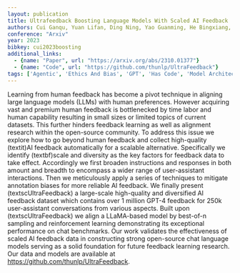 ```yaml
---
layout: publication
title: Ultrafeedback Boosting Language Models With Scaled AI Feedback
authors: Cui Ganqu, Yuan Lifan, Ding Ning, Yao Guanming, He Bingxiang, Zhu Wei, Ni Yuan, Xie Guotong, Xie Ruobing, Lin Yankai, Liu Zhiyuan, Sun Maosong
conference: "Arxiv"
year: 2023
bibkey: cui2023boosting
additional_links:
  - {name: "Paper", url: "https://arxiv.org/abs/2310.01377"}
  - {name: "Code", url: "https://github.com/thunlp/UltraFeedback"}
tags: ['Agentic', 'Ethics And Bias', 'GPT', 'Has Code', 'Model Architecture', 'Reinforcement Learning']
---
```

Learning from human feedback has become a pivot technique in aligning large language models (LLMs) with human preferences. However acquiring vast and premium human feedback is bottlenecked by time labor and human capability resulting in small sizes or limited topics of current datasets. This further hinders feedback learning as well as alignment research within the open-source community. To address this issue we explore how to go beyond human feedback and collect high-quality (textit)AI feedback automatically for a scalable alternative. Specifically we identify (textbf)scale and diversity as the key factors for feedback data to take effect. Accordingly we first broaden instructions and responses in both amount and breadth to encompass a wider range of user-assistant interactions. Then we meticulously apply a series of techniques to mitigate annotation biases for more reliable AI feedback. We finally present (textscUltraFeedback) a large-scale high-quality and diversified AI feedback dataset which contains over 1 million GPT-4 feedback for 250k user-assistant conversations from various aspects. Built upon (textscUltraFeedback) we align a LLaMA-based model by best-of-n sampling and reinforcement learning demonstrating its exceptional performance on chat benchmarks. Our work validates the effectiveness of scaled AI feedback data in constructing strong open-source chat language models serving as a solid foundation for future feedback learning research. Our data and models are available at https://github.com/thunlp/UltraFeedback.
